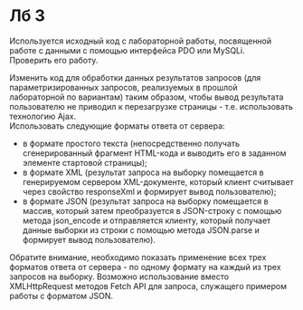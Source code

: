 # Лб 3
Используется исходный код с лабораторной работы, посвященной работе с данными с помощью интерфейса PDO или MySQLi.  
Проверить его работу.

Изменить код для обработки данных результатов запросов (для параметризированных запросов, реализуемых в прошлой лабораторной по вариантам) таким образом, чтобы вывод результата пользователю не приводил к перезагрузке страницы - т.е. использовать технологию Ajax.   
Использовать следующие форматы ответа от сервера:
- в формате простого текста (непосредственно получать сгенерированный фрагмент HTML-кода и выводить его в заданном элементе стартовой страницы);
- в формате XML (результат запроса на выборку помещается в генерируемом сервером XML-документе, который клиент считывает через свойство responseXml и формирует вывод пользователю);
- в формате JSON (результат запроса на выборку помещается в массив, который затем преобразуется в JSON-строку с помощью метода json_encode и отправляется клиенту, который получает данные выборки из строки с помощью метода JSON.parse и формирует вывод пользователю).

Обратите внимание, необходимо показать применение всех трех форматов ответа от сервера - по одному формату на каждый из трех запросов на выборку.
Возможно использование вместо XMLHttpRequest методов Fetch API для запроса, служащего примером работы с форматом JSON.
